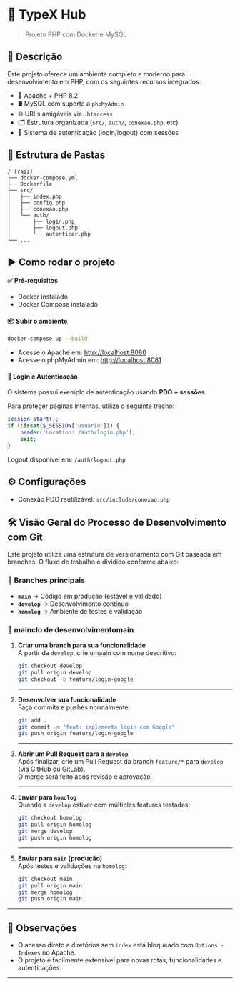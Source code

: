# 🚀 TypeX Hub

> Projeto PHP com Docker e MySQL


## 📄 Descrição

Este projeto oferece um ambiente completo e moderno para desenvolvimento em PHP, com os seguintes recursos integrados:

- 🔧 Apache + PHP 8.2
- 🛢️ MySQL com suporte a `phpMyAdmin`
- 🌐 URLs amigáveis via `.htaccess`
- 🗂️ Estrutura organizada (`src/`, `auth/`, `conexao.php`, etc)
- 🔐 Sistema de autenticação (login/logout) com sessões

## 📁 Estrutura de Pastas

```
/ (raiz)
├── docker-compose.yml
├── Dockerfile
├── src/
│   ├── index.php
│   ├── config.php
│   ├── conexao.php
│   └── auth/
│       ├── login.php
│       ├── logout.php
│       └── autenticar.php
└── ...
```

## ▶️ Como rodar o projeto

#### ✅ Pré-requisitos

- Docker instalado
- Docker Compose instalado

#### 📦 Subir o ambiente

```bash
docker-compose up --build
```

- Acesse o Apache em: [http://localhost:8080](http://localhost:8080)  
- Acesse o phpMyAdmin em: [http://localhost:8081](http://localhost:8081)

#### 🔐 Login e Autenticação

O sistema possui exemplo de autenticação usando **PDO + sessões**.

Para proteger páginas internas, utilize o seguinte trecho:

```php
session_start();
if (!isset($_SESSION['usuario'])) {
    header('Location: /auth/login.php');
    exit;
}
```

Logout disponível em: `/auth/logout.php`

## ⚙️ Configurações

- Conexão PDO reutilizável: `src/include/conexao.php`


## 🛠️ Visão Geral do Processo de Desenvolvimento com Git

Este projeto utiliza uma estrutura de versionamento com Git baseada em branches. O fluxo de trabalho é dividido conforme abaixo:

### 🌳 Branches principais

- **`main`** → Código em produção (estável e validado)
- **`develop`** → Desenvolvimento contínuo
- **`homolog`** → Ambiente de testes e validação

### 🔄 mainclo de desenvolvimentomain
1. **Criar uma branch para sua funcionalidade**  
   A partir da `develop`, crie umaain com nome descritivo:

   ```bash
   git checkout develop
   git pull origin develop
   git checkout -b feature/login-google
   ```
   ---

2. **Desenvolver sua funcionalidade**  
   Faça commits e pushes normalmente:

   ```bash
   git add .
   git commit -m "feat: implementa login com Google"
   git push origin feature/login-google
   ```
    ---

3. **Abrir um Pull Request para a `develop`**  
   Após finalizar, crie um Pull Request da branch `feature/*` para `develop` (via GitHub ou GitLab).  
   O merge será feito após revisão e aprovação.
   
   ---
4. **Enviar para `homolog`**  
   Quando a `develop` estiver com múltiplas features testadas:

   ```bash
   git checkout homolog
   git pull origin homolog
   git merge develop
   git push origin homolog
   ```

    ---
5. **Enviar para `main` (produção)**  
   Após testes e validações na `homolog`:

   ```bash
   git checkout main
   git pull origin main
   git merge homolog
   git push origin main
   ```

---

## 📌 Observações

- O acesso direto a diretórios sem `index` está bloqueado com `Options -Indexes` no Apache.
- O projeto é facilmente extensível para novas rotas, funcionalidades e autenticações.

---
